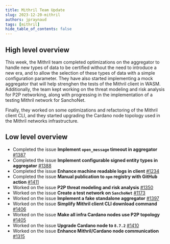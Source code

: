 ```yaml
---
title: Mithril Team Update
slug: 2023-12-20-mithril
authors: jpraynaud
tags: [mithril]
hide_table_of_contents: false
---
```


## High level overview

This week, the Mithril team completed optimizations on the aggregator to handle new types of data to be certified without the need to introduce a new era, and to allow the selection of these types of data with a simple configuration parameter. They have also started implementing a mock aggregator that will help strenghen the tests of the Mithril client in WASM. Additionally, the team kept working on the threat modeling and risk analysis for P2P networking, along with progressing in the implementation of a testing Mithril network for SanchoNet.

Finally, they worked on some optimizations and refactoring of the Mithril client CLI, and they started upgrading the Cardano node topology used in the Mithril networks infrastructure.

## Low level overview
- Completed the issue **Implement `open_message` timeout in aggregator** [#1387](https://github.com/input-output-hk/mithril/issues/1387)
- Completed the issue **Implement configurable signed entity types in aggregator** [#1388](https://github.com/input-output-hk/mithril/issues/1388)
- Completed the issue **Enhance machine readable logs in client** [#1234](https://github.com/input-output-hk/mithril/issues/1234)
- Completed the issue **Manual publication to `npm` registry with GitHub action** [#1411](https://github.com/input-output-hk/mithril/issues/1411)
- Worked on the issue **P2P threat modeling and risk analysis** [#1350](https://github.com/input-output-hk/mithril/issues/1350)
- Worked on the issue **Create a test network on `SanchoNet`** [#1173](https://github.com/input-output-hk/mithril/issues/1173)
- Worked on the issue **Implement a fake standalone aggregator** [#1397](https://github.com/input-output-hk/mithril/issues/1397)
- Worked on the issue **Simplify Mithril client CLI download command** [#1406](https://github.com/input-output-hk/mithril/issues/1406)
- Worked on the issue **Make all infra Cardano nodes use P2P topology** [#1405](https://github.com/input-output-hk/mithril/issues/1405)
- Worked on the issue **Upgrade Cardano node to `8.7.2`** [#1410](https://github.com/input-output-hk/mithril/issues/1410)
- Worked on the issue **Enhance Mithril/Cardano node communication** [#1315](https://github.com/input-output-hk/mithril/issues/1315)

